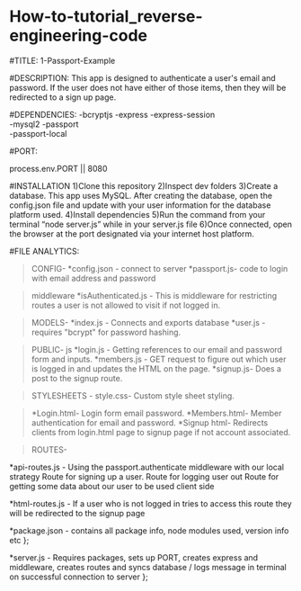 # How-to-tutorial_reverse-engineering-code

#TITLE:
1-Passport-Example

#DESCRIPTION:
This app is designed to authenticate a user's email and password. If the user does not have either of those items, then they will be redirected to a sign up page.

#DEPENDENCIES:
-bcryptjs
-express
-express-session  
 -mysql2
-passport  
 -passport-local

#PORT:

process.env.PORT || 8080

#INSTALLATION
1)Clone this repository
2)Inspect dev folders
3)Create a database. This app uses MySQL. After creating the database, open the config.json file and update with your user information for the database platform used.
4)Install dependencies
5)Run the command from your terminal “node server.js” while in your server.js file
6)Once connected, open the browser at the port designated via your internet host platform.

#FILE ANALYTICS:

> CONFIG-
    *config.json -  connect to server
    *passport.js- code to login with email address and password

> middleware
> *isAuthenticated.js - This is middleware for restricting routes a user is not allowed to visit if not logged in.

> MODELS-
  *index.js - Connects and exports database
  *user.js - requires "bcrypt" for password hashing.

> PUBLIC-
> js
    *login.js - Getting references to our email and password form and inputs.
    *members.js - GET request to figure out which user is logged in and updates the HTML on the page.
    *signup.js-   Does a post to the signup route.

> STYLESHEETS -
> style.css- Custom style sheet styling.

> *Login.html- Login form email password.
> *Members.html- Member authentication for email and password.
> *Signup html- Redirects clients from login.html page to signup page if not account associated.

> ROUTES-

  *api-routes.js -
   Using the passport.authenticate middleware with our local strategy
   Route for signing up a user.
   Route for logging user out
   Route for getting some data about our user to be used client side

  *html-routes.js -
   If a user who is not logged in tries to access this route they will be redirected to the signup page

*package.json -
contains all package info, node modules used, version info etc };

*server.js -
Requires packages, sets up PORT, creates express and middleware, creates routes and syncs database / logs message in terminal on successful connection to server };
